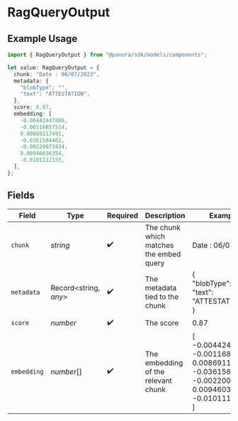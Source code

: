 # RagQueryOutput

## Example Usage

```typescript
import { RagQueryOutput } from "@panora/sdk/models/components";

let value: RagQueryOutput = {
  chunk: "Date : 06/07/2023",
  metadata: {
    "blobType": "",
    "text": "ATTESTATION",
  },
  score: 0.87,
  embedding: [
    -0.00442447886,
    -0.00116857514,
    0.00869117491,
    -0.0361584462,
    -0.00220073434,
    0.00946036354,
    -0.0101112155,
  ],
};
```

## Fields

| Field                                                                                                          | Type                                                                                                           | Required                                                                                                       | Description                                                                                                    | Example                                                                                                        |
| -------------------------------------------------------------------------------------------------------------- | -------------------------------------------------------------------------------------------------------------- | -------------------------------------------------------------------------------------------------------------- | -------------------------------------------------------------------------------------------------------------- | -------------------------------------------------------------------------------------------------------------- |
| `chunk`                                                                                                        | *string*                                                                                                       | :heavy_check_mark:                                                                                             | The chunk which matches the embed query                                                                        | Date : 06/07/2023                                                                                              |
| `metadata`                                                                                                     | Record<string, *any*>                                                                                          | :heavy_check_mark:                                                                                             | The metadata tied to the chunk                                                                                 | {<br/>"blobType": "",<br/>"text": "ATTESTATION"<br/>}                                                          |
| `score`                                                                                                        | *number*                                                                                                       | :heavy_check_mark:                                                                                             | The score                                                                                                      | 0.87                                                                                                           |
| `embedding`                                                                                                    | *number*[]                                                                                                     | :heavy_check_mark:                                                                                             | The embedding of the relevant chunk                                                                            | [<br/>-0.00442447886,<br/>-0.00116857514,<br/>0.00869117491,<br/>-0.0361584462,<br/>-0.00220073434,<br/>0.00946036354,<br/>-0.0101112155<br/>] |